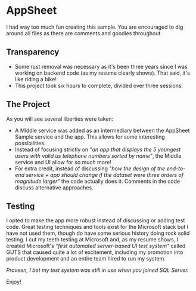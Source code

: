 # AppSheet

I had way too much fun creating this sample. You are encouraged to dig around all files as there are comments and goodies throughout.

## Transparency
- Some rust removal was necessary as it's been three years since I was working on backend code (as my resume clearly shows). That said, it's like riding a bike!
- This project took six hours to complete, divided over three sessions.

## The Project
As you will see several liberties were taken:

- A Middle service was added as an intermediary between the AppSheet Sample service and the app. This allows for some interesting possibilities.
- Instead of focusing strictly on *"an app that displays the 5 youngest users with valid us telephone numbers sorted by name"*, the Middle service and UI allow for so much more!
- For extra credit, instead of discussing *"how the design of the end-to-end service + app should change if the dataset were three orders of magnitude larger"* the code actually does it. Comments in the code discuss alternative approaches.

## Testing
I opted to make the app more robust instead of discussing or adding test code. Great testing techniques and tools exist for the Microsoft stack but I have not used them, though do have some serious history doing rock solid testing. I cut my teeth testing at Microsoft and, as my resume shows, I created Microsoft's *"first automated server-based UI test system"* called GUTS that caused quite a lot of excitement, including my promotion into product development and an entire team hired to run my system.

*Praveen, I bet my test system was still in use when you joined SQL Server.*

Enjoy!
